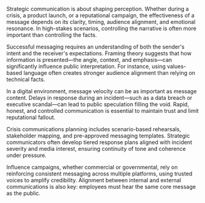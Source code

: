 
Strategic communication is about shaping perception. Whether during a crisis, a product launch, or a reputational campaign, the effectiveness of a message depends on its clarity, timing, audience alignment, and emotional resonance. In high-stakes scenarios, controlling the narrative is often more important than controlling the facts.

Successful messaging requires an understanding of both the sender's intent and the receiver's expectations. Framing theory suggests that how information is presented—the angle, context, and emphasis—can significantly influence public interpretation. For instance, using values-based language often creates stronger audience alignment than relying on technical facts.

In a digital environment, message velocity can be as important as message content. Delays in response during an incident—such as a data breach or executive scandal—can lead to public speculation filling the void. Rapid, honest, and controlled communication is essential to maintain trust and limit reputational fallout.

Crisis communications planning includes scenario-based rehearsals, stakeholder mapping, and pre-approved messaging templates. Strategic communicators often develop tiered response plans aligned with incident severity and media interest, ensuring continuity of tone and coherence under pressure.

Influence campaigns, whether commercial or governmental, rely on reinforcing consistent messaging across multiple platforms, using trusted voices to amplify credibility. Alignment between internal and external communications is also key: employees must hear the same core message as the public.
